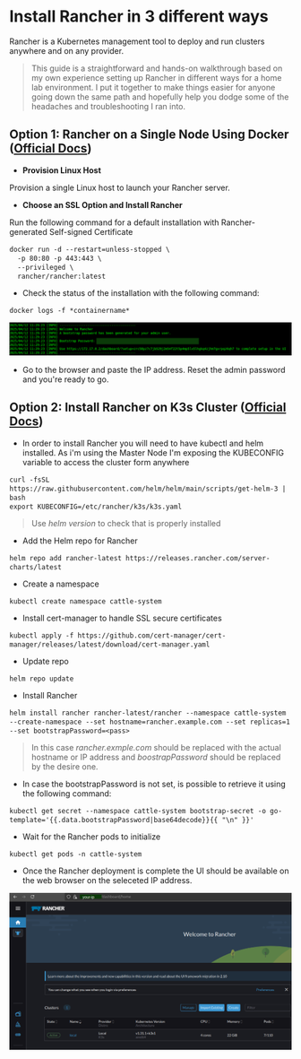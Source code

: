 <!--<img src="https://ranchermanager.docs.rancher.com/img/rancher-logo-horiz-color.svg" width="150" height="150">-->

# Install Rancher in 3 different ways
Rancher is a Kubernetes management tool to deploy and run clusters anywhere and on any provider.

>This guide is a straightforward and hands-on walkthrough based on my own experience setting up Rancher in different ways for a home lab environment. I put it together to make things easier for anyone going down the same path and hopefully help you dodge some of the headaches and troubleshooting I ran into.

## Option 1: Rancher on a Single Node Using Docker ([Official Docs](https://ranchermanager.docs.rancher.com/getting-started/installation-and-upgrade/other-installation-methods/rancher-on-a-single-node-with-docker))
- **Provision Linux Host**

Provision a single Linux host to launch your Rancher server.
- **Choose an SSL Option and Install Rancher**

Run the following command for a default installation with Rancher-generated Self-signed Certificate
```
docker run -d --restart=unless-stopped \
  -p 80:80 -p 443:443 \
  --privileged \
  rancher/rancher:latest
```
- Check the status of the installation with the following command: 

```
docker logs -f *containername*
```

![image](./screenshots/image.png)

- Go to the browser and paste the IP address. Reset the admin password and you're ready to go. 

## Option 2: Install Rancher on K3s Cluster ([Official Docs](https://ranchermanager.docs.rancher.com/getting-started/quick-start-guides/deploy-rancher-manager/helm-cli#install-k3s-on-linux))

- In order to install Rancher you will need to have kubectl and helm installed. As i'm using the Master Node I'm exposing the KUBECONFIG variable to access the cluster form anywhere

```
curl -fsSL https://raw.githubusercontent.com/helm/helm/main/scripts/get-helm-3 | bash
export KUBECONFIG=/etc/rancher/k3s/k3s.yaml
```
> Use *helm version* to check that is properly installed

- Add the Helm repo for Rancher

```
helm repo add rancher-latest https://releases.rancher.com/server-charts/latest
```
- Create a namespace

```
kubectl create namespace cattle-system
```
- Install cert-manager to handle SSL secure certificates

```
kubectl apply -f https://github.com/cert-manager/cert-manager/releases/latest/download/cert-manager.yaml
```
- Update repo

```
helm repo update
```
- Install Rancher

```
helm install rancher rancher-latest/rancher --namespace cattle-system --create-namespace --set hostname=rancher.example.com --set replicas=1 --set bootstrapPassword=<pass>
```
> In this case *rancher.exmple.com* should be replaced with the actual hostname or IP address and *boostrapPassword* should be replaced by the desire one.

- In case the bootstrapPassword is not set, is possible to retrieve it using the following command: 

```
kubectl get secret --namespace cattle-system bootstrap-secret -o go-template='{{.data.bootstrapPassword|base64decode}}{{ "\n" }}'
```

- Wait for the Rancher pods to initialize

```
kubectl get pods -n cattle-system
```
- Once the Rancher deployment is complete the UI should be available on the web browser on the seleceted IP address. 

![alt text](./screenshots/image2.png)